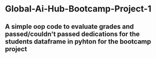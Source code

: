 # Global-Ai-Hub-Bootcamp-Project-1
## A simple oop code to evaluate grades and passed/couldn't passed dedications for the students dataframe in pyhton for the bootcamp project

